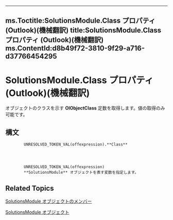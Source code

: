 

---
ms.Toctitle:SolutionsModule.Class プロパティ (Outlook)(機械翻訳)
title:SolutionsModule.Class プロパティ (Outlook)(機械翻訳)
ms.ContentId:d8b49f72-3810-9f29-a716-d37766454295
---
# SolutionsModule.Class プロパティ (Outlook)(機械翻訳)




オブジェクトのクラスを示す **OlObjectClass** 定数を取得します。値の取得のみ可能です。

## 構文

            UNRESOLVED_TOKEN_VAL(offexpression).**Class**




            UNRESOLVED_TOKEN_VAL(offexpression)
            **SolutionsModule** オブジェクトを表す変数を指定します。



## Related Topics

[SolutionsModule オブジェクトのメンバー](8537b2d4-07cb-9e40-a87b-ff12d304f809.md)

[SolutionsModule オブジェクト](4597765e-a95d-bf07-2ac4-103218ebc696.md)




